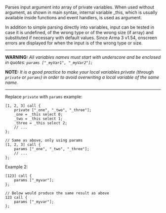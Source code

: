 Parses input argument into array of private variables. When used without argument, as shown in main syntax, internal variable _this, which is usually available inside functions and event handlers, is used as argument.

In addition to simple parsing directly into variables, input can be tested in case it is undefined, of the wrong type or of the wrong size (if array) and substituted if necessary with default values. Since Arma 3 v1.54, onscreen errors are displayed for when the input is of the wrong type or size.

---

**WARNING:** *All variables names must start with underscore and be enclosed in quotes: `params ["_myVar1", "_myVar2"];`*

**NOTE:** *It is a good practice to make your local variables private (through `private` or `params`) in order to avoid overwriting a local variable of the same name.*


---

Replace `private` with `params` example:
```sqf
[1, 2, 3] call {
	private ["_one", "_two", "_three"];
	_one = _this select 0;
	_two = _this select 1;
	_three = _this select 2;
	// ...
};

// Same as above, only using params
[1, 2, 3] call {
	params ["_one", "_two", "_three"];
	// ...
};
```

Example 2:
```sqf
[123] call {
	params ["_myvar"];
};

// Below would produce the same result as above
123 call {
	params ["_myvar"];
};
```